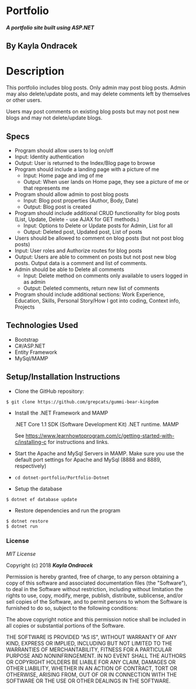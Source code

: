 # Portfolio

##### A portfolio site built using ASP.NET

## By Kayla Ondracek

# Description
This portfolio includes blog posts. Only admin may post blog posts. Admin may also delete/update posts, and may delete comments left by themselves or other users.

Users may post comments on existing blog posts but may not post new blogs and may not delete/update blogs.

## Specs

* Program should allow users to log on/off
 * Input: Identity authentication
 * Output: User is returned to the Index/Blog page to browse
* Program should include a landing page with a picture of me
  * Input: Home page and img of me
  * Output: When user lands on Home page, they see a picture of me or that represents me
* Program should allow admin to post blog posts
  * Input: Blog post properties (Author, Body, Date)
  * Output: Blog post is created
* Program should include additional CRUD functionality for blog posts (List, Update, Delete - use AJAX for GET methods.)
  * Input: Options to Delete or Update posts for Admin, List for all
  * Output: Deleted post, Updated post, List of posts
* Users should be allowed to comment on blog posts (but not post blog posts)
 * Input: User roles and Authorize routes for blog posts
 * Output: Users are able to comment on posts but not post new blog posts. Output data is a comment and list of comments.
* Admin should be able to Delete all comments
  * Input: Delete method on comments only available to users logged in as admin
  * Output: Deleted comments, return new list of comments
* Program should include additional sections: Work Experience, Education, Skills, Personal Story/How I got into coding, Context info, Projects

## Technologies Used
* Bootstrap
* C#/ASP.NET
* Entity Framework
* MySql/MAMP

## Setup/Installation Instructions
  * Clone the GitHub repository:
  ```
  $ git clone https://github.com/grepcats/gummi-bear-kingdom
  ```

  * Install the .NET Framework and MAMP

    .NET Core 1.1 SDK (Software Development Kit)
    .NET runtime.
    MAMP

    See https://www.learnhowtoprogram.com/c/getting-started-with-c/installing-c for instructions and links.

* Start the Apache and MySql Servers in MAMP. Make sure you use the default port settings for Apache and MySql (8888 and 8889, respectively)

* `cd dotnet-portfolio/Portfolio-Dotnet`

*  Setup the database

  ```
  $ dotnet ef database update
  ```
*  Restore dependencies and run the program
  ```
  $ dotnet restore
  $ dotnet run
  ```
  
### License

*MIT License*

Copyright (c) 2018 **_Kayla Ondracek_**

Permission is hereby granted, free of charge, to any person obtaining a copy
of this software and associated documentation files (the "Software"), to deal
in the Software without restriction, including without limitation the rights
to use, copy, modify, merge, publish, distribute, sublicense, and/or sell
copies of the Software, and to permit persons to whom the Software is
furnished to do so, subject to the following conditions:

The above copyright notice and this permission notice shall be included in all
copies or substantial portions of the Software.

THE SOFTWARE IS PROVIDED "AS IS", WITHOUT WARRANTY OF ANY KIND, EXPRESS OR
IMPLIED, INCLUDING BUT NOT LIMITED TO THE WARRANTIES OF MERCHANTABILITY,
FITNESS FOR A PARTICULAR PURPOSE AND NONINFRINGEMENT. IN NO EVENT SHALL THE
AUTHORS OR COPYRIGHT HOLDERS BE LIABLE FOR ANY CLAIM, DAMAGES OR OTHER
LIABILITY, WHETHER IN AN ACTION OF CONTRACT, TORT OR OTHERWISE, ARISING FROM,
OUT OF OR IN CONNECTION WITH THE SOFTWARE OR THE USE OR OTHER DEALINGS IN THE
SOFTWARE.
